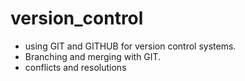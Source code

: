 # version_control

- using GIT and GITHUB for version control systems.
- Branching and merging with GIT.
- conflicts and resolutions
